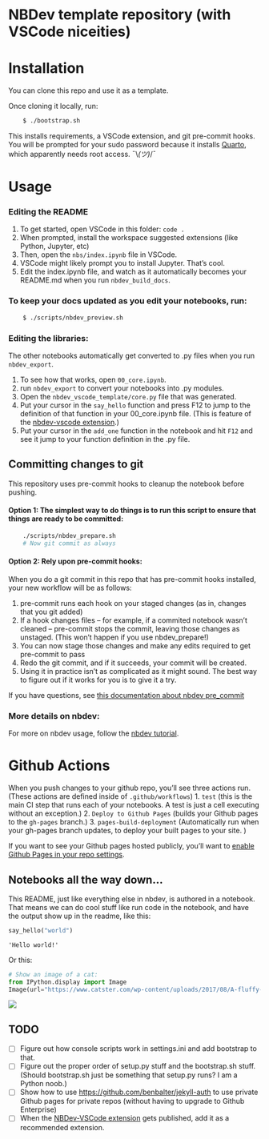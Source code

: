 NBDev template repository (with VSCode niceities)
================

<!-- WARNING: THIS FILE WAS AUTOGENERATED! DO NOT EDIT! -->

# Installation

You can clone this repo and use it as a template.

Once cloning it locally, run:

``` sh
    $ ./bootstrap.sh
```

This installs requirements, a VSCode extension, and git pre-commit
hooks. You will be prompted for your sudo password because it installs
[Quarto](https://quarto.org), which apparently needs root access.
¯\\*(ツ)*/¯

# Usage

### Editing the README

1.  To get started, open VSCode in this folder: `code .`
2.  When prompted, install the workspace suggested extensions (like
    Python, Jupyter, etc)
3.  Then, open the `nbs/index.ipynb` file in VSCode.
4.  VSCode might likely prompt you to install Jupyter. That’s cool.
5.  Edit the index.ipynb file, and watch as it automatically becomes
    your README.md when you run `nbdev_build_docs`.

### To keep your docs updated as you edit your notebooks, run:

``` sh
    $ ./scripts/nbdev_preview.sh
```

### Editing the libraries:

The other notebooks automatically get converted to .py files when you
run `nbdev_export`.

1.  To see how that works, open `00_core.ipynb`.
2.  run `nbdev_export` to convert your notebooks into .py modules.
3.  Open the `nbdev_vscode_template/core.py` file that was generated.
4.  Put your cursor in the `say_hello` function and press F12 to jump to
    the definition of that function in your 00_core.ipynb file. (This is
    feature of the [nbdev-vscode
    extension](https://github.com/fastai/nbdev-vscode).)
5.  Put your cursor in the `add_one` function in the notebook and hit
    `F12` and see it jump to your function definition in the .py file.

## Committing changes to git

This repository uses pre-commit hooks to cleanup the notebook before
pushing.

#### Option 1: The simplest way to do things is to run this script to ensure that things are ready to be committed:

``` sh
    ./scripts/nbdev_prepare.sh
    # Now git commit as always
```

#### Option 2: Rely upon pre-commit hooks:

When you do a git commit in this repo that has pre-commit hooks
installed, your new workflow will be as follows:

1.  pre-commit runs each hook on your staged changes (as in, changes
    that you git added)
2.  If a hook changes files – for example, if a commited notebook wasn’t
    cleaned – pre-commit stops the commit, leaving those changes as
    unstaged. (This won’t happen if you use nbdev_prepare!)
3.  You can now stage those changes and make any edits required to get
    pre-commit to pass
4.  Redo the git commit, and if it succeeds, your commit will be
    created.
5.  Using it in practice isn’t as complicated as it might sound. The
    best way to figure out if it works for you is to give it a try.

If you have questions, see [this documentation about nbdev
pre_commit](https://nbdev.fast.ai/tutorials/pre_commit.html)

### More details on nbdev:

For more on nbdev usage, follow the [nbdev
tutorial](https://nbdev.fast.ai/tutorials/tutorial.html).

# Github Actions

When you push changes to your github repo, you’ll see three actions run.
(These actions are defined inside of `.github/workflows`) 1. `test`
(this is the main CI step that runs each of your notebooks. A test is
just a cell executing without an exception.) 2. `Deploy to Github Pages`
(builds your Github pages to the `gh-pages` branch.) 3.
`pages-build-deployment` (Automatically run when your gh-pages branch
updates, to deploy your built pages to your site. )

If you want to see your Github pages hosted publicly, you’ll want to
[enable Github Pages in your repo
settings](https://nbdev.fast.ai/tutorials/tutorial.html#check-out-your-docs).

## Notebooks all the way down…

This README, just like everything else in nbdev, is authored in a
notebook. That means we can do cool stuff like run code in the notebook,
and have the output show up in the readme, like this:

``` python
say_hello("world")
```

    'Hello world!'

Or this:

``` python
# Show an image of a cat:
from IPython.display import Image
Image(url="https://www.catster.com/wp-content/uploads/2017/08/A-fluffy-cat-looking-funny-surprised-or-concerned.jpg")
```

<img src="https://www.catster.com/wp-content/uploads/2017/08/A-fluffy-cat-looking-funny-surprised-or-concerned.jpg"/>

## TODO

- [ ] Figure out how console scripts work in settings.ini and add
  bootstrap to that.
- [ ] Figure out the proper order of setup.py stuff and the bootstrap.sh
  stuff. (Should bootstrap.sh just be something that setup.py runs? I am
  a Python noob.)
- [ ] Show how to use https://github.com/benbalter/jekyll-auth to use
  private Github pages for private repos (without having to upgrade to
  Github Enterprise)
- [ ] When the [NBDev-VSCode
  extension](https://github.com/fastai/nbdev-vscode) gets published, add
  it as a recommended extension.
